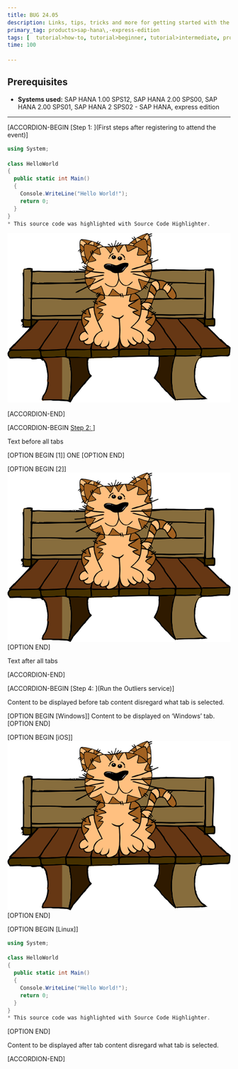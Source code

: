```yaml
---
title: BUG 24.05
description: Links, tips, tricks and more for getting started with the SAP HANA, express edition
primary_tag: products>sap-hana\,-express-edition
tags: [  tutorial>how-to, tutorial>beginner, tutorial>intermediate, products>sap-hana, products>sap-hana\,-express-edition  ]
time: 100

---
```

## Prerequisites  
 - **Systems used:** SAP HANA 1.00 SPS12, SAP HANA 2.00 SPS00, SAP HANA 2.00 SPS01, SAP HANA 2 SPS02 - SAP HANA, express edition


---

[ACCORDION-BEGIN [Step 1: ](First steps after registering to attend the event)]

```c#
using System;
 
class HelloWorld
{
  public static int Main()
  {
    Console.WriteLine("Hello World!");
    return 0;
  }
}
* This source code was highlighted with Source Code Highlighter.
```
 
![Relative with space](tutorials/bug/cat.png)

[ACCORDION-END]


[ACCORDION-BEGIN [Step 2: ](TEST)] 

Text before all tabs

[OPTION BEGIN [1]]
ONE
[OPTION END]
  
[OPTION BEGIN [2]]
![Relative with space](tutorials/bug/cat.png)
[OPTION END]

Text after all tabs
 
[ACCORDION-END]  


[ACCORDION-BEGIN [Step 4: ](Run the Outliers service)]

Content to be displayed before tab content disregard what tab is selected.

[OPTION BEGIN [Windows]]
Content to be displayed on ‘Windows’ tab.
[OPTION END]

[OPTION BEGIN [iOS]]
![Repositories](cat.png)
[OPTION END]

[OPTION BEGIN [Linux]]
```c#
using System;
 
class HelloWorld
{
  public static int Main()
  {
    Console.WriteLine("Hello World!");
    return 0;
  }
}
* This source code was highlighted with Source Code Highlighter.
```
[OPTION END]

Content to be displayed after tab content disregard what tab is selected.

[ACCORDION-END]
